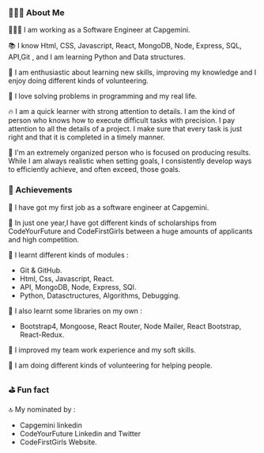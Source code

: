 ### 🕵🏻‍♀️ About Me 


👩🏼‍💻   I am working as a Software Engineer at Capgemini. 

📚   I know Html, CSS, Javascript, React, MongoDB, Node, Express, SQL, API,Git , and I am learning Python and Data structures.

🥰   I am enthusiastic about learning new skills, improving my knowledge and I enjoy doing different kinds of volunteering.

🐛   I love solving problems in programming and my real life.

🔥   I am a quick learner with strong attention to details.
     I am the kind of person who knows how to execute difficult tasks with  precision. 
     I pay attention to all the details of a project. 
     I make sure that every task is just right and that it is completed in a timely manner.

🏹   I'm an extremely organized person who is focused on producing results.
     While I am always realistic when setting goals, I consistently develop ways to efficiently achieve, and often exceed, those goals.
     
        
### 🏅 Achievements       

🥇 I have got my first job as a software engineer at Capgemini.

🥇 In just one year,I have got different kinds of scholarships from CodeYourFuture and CodeFirstGirls between a huge amounts of applicants and high competition.

🥇 I learnt different kinds of modules :
 - Git & GitHub.
 - Html, Css, Javascript, React.
 - API, MongoDB, Node, Express, SQl.
 - Python, Datasctructures, Algorithms, Debugging.
 
🏅 I also learnt some libraries on my own :
 
 - Bootstrap4, Mongoose, React Router, Node Mailer, React Bootstrap, React-Redux.

🥇 I improved my team work experience and my soft skills.

🥇 I am doing different kinds of volunteering for helping people.


### ⛳️ Fun fact

   🔝 My nominated by :
   - Capgemini linkedin 
   - CodeYourFuture Linkedin and Twitter
   - CodeFirstGirls Website.

<!--
**ellietms/ellietms** is a ✨ _special_ ✨ repository because its `README.md` (this file) appears on your GitHub profile.

Here are some ideas to get you started:

- 🔭 I’m currently working on ...
- 🌱 I’m currently learning ...
- 👯 I’m looking to collaborate on ...
- 🤔 I’m looking for help with ...
- 💬 Ask me about ...
- 📫 How to reach me: ...
- 😄 Pronouns: ...
- ⚡ Fun fact: ...
-->

